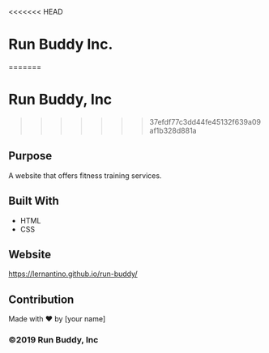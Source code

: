 <<<<<<< HEAD
# Run Buddy Inc.
=======
# Run Buddy, Inc
>>>>>>> 37efdf77c3dd44fe45132f639a09af1b328d881a

## Purpose
A website that offers fitness training services. 

## Built With
* HTML
* CSS

## Website
https://lernantino.github.io/run-buddy/

## Contribution
Made with ❤️ by [your name]

### ©️2019 Run Buddy, Inc 
